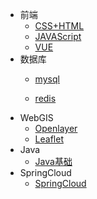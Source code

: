 <!-- 侧边栏 docs/_sidebar.md -->
* 前端
    * [CSS+HTML](/学习笔记/前端/Html&Css.md)
    * [JAVAScript](/学习笔记/前端/JavaScript.md)
    * [VUE](/学习笔记/前端/Vue.md)
* 数据库
    * [mysql](/学习笔记/数据库/mysql/MySQL数据库笔记.md)
    
    * [redis](/学习笔记/数据库/redis/Redis（尚硅谷）.md)
 * WebGIS
    - [Openlayer](https://openlayers.org/)
    - [Leaflet](https://leafletjs.cn/reference.html#map-example)
 * Java
    - [Java基础](/学习笔记/Java/Java基础（尚硅谷）.md)
 * SpringCloud
    - [SpringCloud](/学习笔记/SpringCloud/SpringCloudAlibaba(H版).md)
